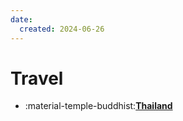 ```yaml
---
date:
  created: 2024-06-26
---
```


# Travel

<div class="grid cards" markdown>

- :material-temple-buddhist:**[Thailand](./Thailand/index.md)**
</div>
<!-- more -->
